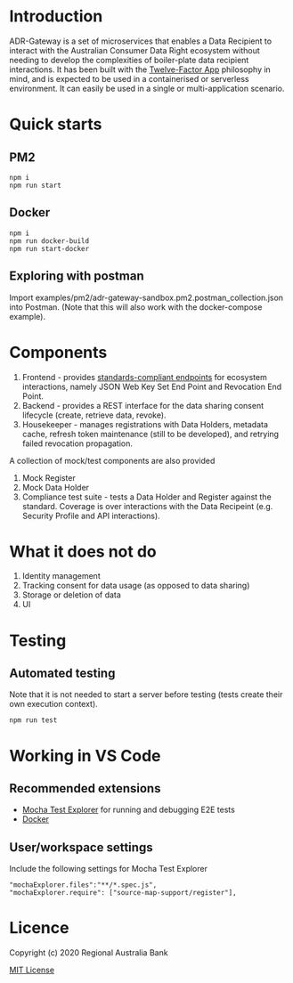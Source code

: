 # Introduction 
ADR-Gateway is a set of microservices that enables a Data Recipient to interact with the Australian Consumer Data Right ecosystem without needing to develop the complexities of boiler-plate data recipient interactions. It has been built with the [Twelve-Factor App](https://12factor.net/) philosophy in mind, and is expected to be used in a containerised or serverless environment. It can easily be used in a single or multi-application scenario.

# Quick starts

## PM2

```
npm i 
npm run start
```

## Docker

```
npm i
npm run docker-build
npm run start-docker
```

## Exploring with postman

Import examples/pm2/adr-gateway-sandbox.pm2.postman_collection.json into Postman. (Note that this will also work with the docker-compose example).

# Components

1. Frontend - provides [standards-compliant endpoints](https://consumerdatastandardsaustralia.github.io/standards/#end-points) for ecosystem interactions, namely JSON Web Key Set End Point and Revocation End Point.
2. Backend - provides a REST interface for the data sharing consent lifecycle (create, retrieve data, revoke).
3. Housekeeper - manages registrations with Data Holders, metadata cache, refresh token maintenance (still to be developed), and retrying failed revocation propagation.

A collection of mock/test components are also provided

1. Mock Register
2. Mock Data Holder
4. Compliance test suite - tests a Data Holder and Register against the standard. Coverage is over interactions with the Data Recipeint (e.g. Security Profile and API interactions).

# What it does not do

1. Identity management
2. Tracking consent for data usage (as opposed to data sharing)
4. Storage or deletion of data
3. UI

# Testing

## Automated testing

Note that it is not needed to start a server before testing (tests create their own execution context).

```
npm run test
```

# Working in VS Code

## Recommended extensions

- [Mocha Test Explorer](https://marketplace.visualstudio.com/items?itemName=hbenl.vscode-mocha-test-adapter) for running and debugging E2E tests
- [Docker](https://marketplace.visualstudio.com/items?itemName=ms-azuretools.vscode-docker)

## User/workspace settings

Include the following settings for Mocha Test Explorer

```
"mochaExplorer.files":"**/*.spec.js",
"mochaExplorer.require": ["source-map-support/register"],
```

# Licence

Copyright (c) 2020 Regional Australia Bank

[MIT License](./LICENSE)

